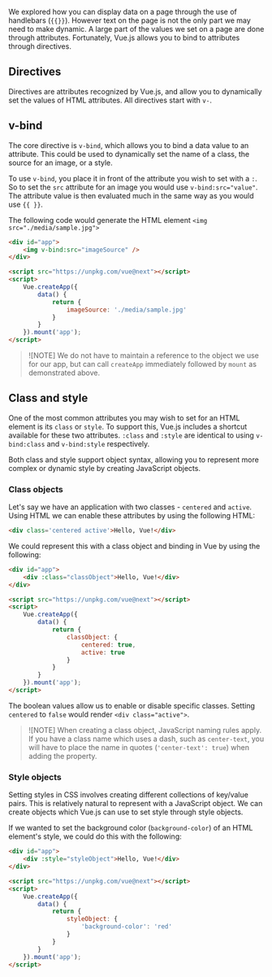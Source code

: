 We explored how you can display data on a page through the use of handlebars (`{{}}`). However text on the page is not the only part we may need to make dynamic. A large part of the values we set on a page are done through attributes. Fortunately, Vue.js allows you to bind to attributes through directives.

## Directives

Directives are attributes recognized by Vue.js, and allow you to dynamically set the values of HTML attributes. All directives start with `v-`.

## v-bind

The core directive is `v-bind`, which allows you to bind a data value to an attribute. This could be used to dynamically set the name of a class, the source for an image, or a style.

To use `v-bind`, you place it in front of the attribute you wish to set with a `:`. So to set the `src` attribute for an image you would use `v-bind:src="value"`. The attribute value is then evaluated much in the same way as you would use `{{ }}`.

The following code would generate the HTML element `<img src="./media/sample.jpg">`

```html
<div id="app">
    <img v-bind:src="imageSource" />
</div>

<script src="https://unpkg.com/vue@next"></script>
<script>
    Vue.createApp({
        data() {
            return {
                imageSource: './media/sample.jpg'
            }
        }
    }).mount('app');
</script>
```

> ![NOTE]
> We do not have to maintain a reference to the object we use for our app, but can call `createApp` immediately followed by `mount` as demonstrated above.

## Class and style

One of the most common attributes you may wish to set for an HTML element is its `class` or `style`. To support this, Vue.js includes a shortcut available for these two attributes. `:class` and `:style` are identical to using `v-bind:class` and `v-bind:style` respectively.

Both class and style support object syntax, allowing you to represent more complex or dynamic style by creating JavaScript objects.

### Class objects

Let's say we have an application with two classes - `centered` and `active`. Using HTML we can enable these attributes by using the following HTML:

```html
<div class='centered active'>Hello, Vue!</div>
```

We could represent this with a class object and binding in Vue by using the following:

```html
<div id="app">
    <div :class="classObject">Hello, Vue!</div>
</div>

<script src="https://unpkg.com/vue@next"></script>
<script>
    Vue.createApp({
        data() {
            return {
                classObject: {
                    centered: true,
                    active: true
                }
            }
        }
    }).mount('app');
</script>
```

The boolean values allow us to enable or disable specific classes. Setting `centered` to `false` would render `<div class="active">`.

> ![NOTE]
> When creating a class object, JavaScript naming rules apply. If you have a class name which uses a dash, such as `center-text`, you will have to place the name in quotes (`'center-text': true`) when adding the property.

### Style objects

Setting styles in CSS involves creating different collections of key/value pairs. This is relatively natural to represent with a JavaScript object. We can create objects which Vue.js can use to set style through style objects.

If we wanted to set the background color (`background-color`) of an HTML element's style, we could do this with the following:

```html
<div id="app">
    <div :style="styleObject">Hello, Vue!</div>
</div>

<script src="https://unpkg.com/vue@next"></script>
<script>
    Vue.createApp({
        data() {
            return {
                styleObject: {
                    'background-color': 'red'
                }
            }
        }
    }).mount('app');
</script>
```

